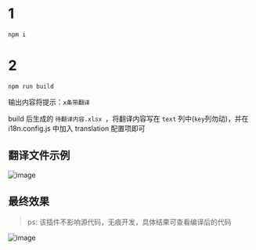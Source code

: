 # 1

`npm i`

# 2

`npm run build`

输出内容将提示：`x条带翻译`

build 后生成的 `待翻译内容.xlsx `，将翻译内容写在 `text` 列中(`key`列勿动)，并在 i18n.config.js 中加入 translation 配置项即可


## 翻译文件示例

 

![image](https://user-images.githubusercontent.com/4214624/148200030-648b4cac-342e-483f-878d-53977effc6e2.png)

## 最终效果

> ps: 该插件不影响源代码，无痕开发，具体结果可查看编译后的代码


![image](https://user-images.githubusercontent.com/4214624/148202978-626bdd94-5791-48ab-97e4-dbcea0cd04c9.png)
